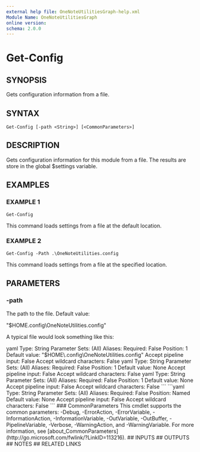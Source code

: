 ```yaml
---
external help file: OneNoteUtilitiesGraph-help.xml
Module Name: OneNoteUtilitiesGraph
online version:
schema: 2.0.0
---
```


# Get-Config

## SYNOPSIS
Gets configuration information from a file.

## SYNTAX

```
Get-Config [-path <String>] [<CommonParameters>]
```

## DESCRIPTION
Gets configuration information for this module from a file. 
The results are store in the global $settings variable.

## EXAMPLES

### EXAMPLE 1
```
Get-Config
```

This command loads settings from a file at the default location.

### EXAMPLE 2
```
Get-Config -Path .\OneNoteUtilities.config
```

This command loads settings from a file at the specified location.

## PARAMETERS

### -path
The path to the file.
Default value:


"$HOME\.config\OneNoteUtilities.config"

A typical file would look something like this:


<?xml version="1.0"?\> 
    <settings>     
        <setting name="clientid" value="xxxxxxxx-xxxx-xxxx-xxxx-xxxxxxxxxxxx" />
        <setting name="scope" value="https://graph.microsoft.com/Notes.ReadWrite https://graph.microsoft.com/Notes.Create"/> 
    </settings>




yaml
Type: String
Parameter Sets: (All)
Aliases:

Required: False
Position: 1
Default value: "$HOME\.config\OneNoteUtilities.config"
Accept pipeline input: False
Accept wildcard characters: False




yaml
Type: String
Parameter Sets: (All)
Aliases:

Required: False
Position: 1
Default value: None
Accept pipeline input: False
Accept wildcard characters: False




yaml
Type: String
Parameter Sets: (All)
Aliases:

Required: False
Position: 1
Default value: None
Accept pipeline input: False
Accept wildcard characters: False
```

```yaml
Type: String
Parameter Sets: (All)
Aliases:

Required: False
Position: Named
Default value: None
Accept pipeline input: False
Accept wildcard characters: False
```

### CommonParameters
This cmdlet supports the common parameters: -Debug, -ErrorAction, -ErrorVariable, -InformationAction, -InformationVariable, -OutVariable, -OutBuffer, -PipelineVariable, -Verbose, -WarningAction, and -WarningVariable. For more information, see [about_CommonParameters](http://go.microsoft.com/fwlink/?LinkID=113216).

## INPUTS

## OUTPUTS

## NOTES

## RELATED LINKS
